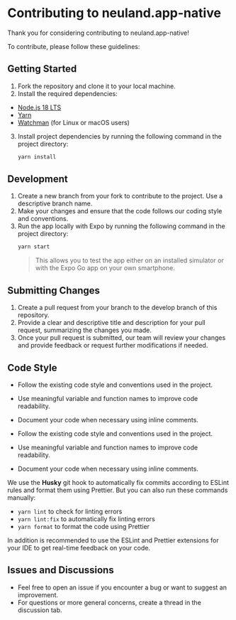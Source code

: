 # Contributing to neuland.app-native

Thank you for considering contributing to neuland.app-native!

To contribute, please follow these guidelines:

## Getting Started

1. Fork the repository and clone it to your local machine.
2. Install the required dependencies:

-   [Node.js 18 LTS](https://nodejs.org/en/)
-   [Yarn](https://docs.expo.dev/get-started/installation/)
-   [Watchman](https://facebook.github.io/watchman/docs/install) (for Linux or macOS users)

3. Install project dependencies by running the following command in the project directory:

    ```bash
    yarn install
    ```

## Development

1. Create a new branch from your fork to contribute to the project. Use a descriptive branch name.
2. Make your changes and ensure that the code follows our coding style and conventions.
3. Run the app locally with Expo by running the following command in the project directory:
    ```bash
    yarn start
    ```
    > This allows you to test the app either on an installed simulator or with the Expo Go app on your own smartphone.

## Submitting Changes

1. Create a pull request from your branch to the develop branch of this repository.
2. Provide a clear and descriptive title and description for your pull request, summarizing the changes you made.
3. Once your pull request is submitted, our team will review your changes and provide feedback or request further modifications if needed.

## Code Style

-   Follow the existing code style and conventions used in the project.
-   Use meaningful variable and function names to improve code readability.
-   Document your code when necessary using inline comments.

-   Follow the existing code style and conventions used in the project.
-   Use meaningful variable and function names to improve code readability.
-   Document your code when necessary using inline comments.

We use the **Husky** git hook to automatically fix commits according to ESLint rules and format them using Prettier.
But you can also run these commands manually:

-   `yarn lint` to check for linting errors
-   `yarn lint:fix` to automatically fix linting errors
-   `yarn format` to format the code using Prettier

In addition is recommended to use the ESLint and Prettier extensions for your IDE to get real-time feedback on your code.

## Issues and Discussions

-   Feel free to open an issue if you encounter a bug or want to suggest an improvement.
-   For questions or more general concerns, create a thread in the discussion tab.
